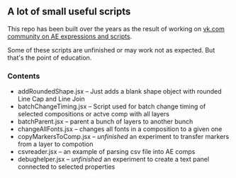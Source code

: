 ## A lot of small useful scripts

This repo has been built over the years as the result of working on [vk.com community on AE expressions and scripts](http://vk.com/ae_exp).

Some of these scripts are unfinished or may work not as expected. 
But that's the point of education.

### Contents

+	addRoundedShape.jsx – Just adds a blank shape object with rounded Line Cap and Line Join
+	batchChangeTiming.jsx – Script used for batch change timing of selected compositions or actve comp with all layers
+	batchParent.jsx – parent a bunch of layers to another bunch
+	changeAllFonts.jsx – changes all fonts in a composition to a given one
+	copyMarkersToComp.jsx – *unfinished* an experiment to transfer markers from a layer to compotion
+	csvreader.jsx – an example of parsing csv file into AE comps
+	debughelper.jsx – *unfinished* an experiment to create a text panel connected to selected properties
